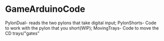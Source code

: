 # GameArduinoCode
PylonDual- reads the two pylons that take digital input; PylonShorts- Code to work with the pylon that you short(WIP); MovingTrays- Code to move the CD trays/"gates"
